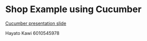 # Shop Example using Cucumber

[Cucumber presentation slide](https://github.com/ladyusa/cucumber-atm/blob/master/cucumber.pdf)

Hayato Kawi 6010545978
